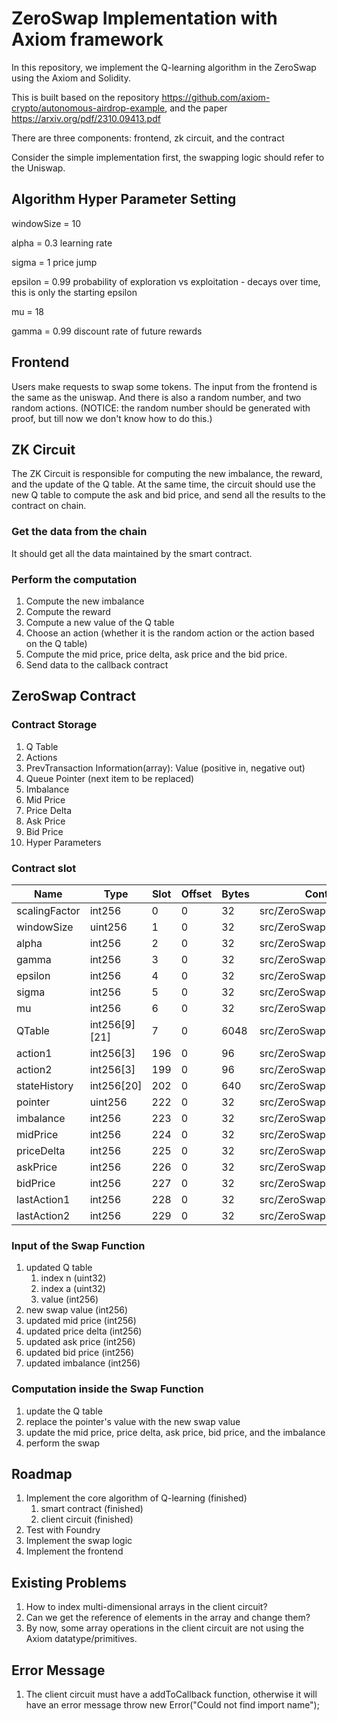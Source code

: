 # ZeroSwap Implementation with Axiom framework

In this repository, we implement the Q-learning algorithm in the ZeroSwap using the Axiom and Solidity. 

This is built based on the repository https://github.com/axiom-crypto/autonomous-airdrop-example, and the paper https://arxiv.org/pdf/2310.09413.pdf

There are three components: frontend, zk circuit, and the contract

Consider the simple implementation first, the swapping logic should refer to the Uniswap.

## Algorithm Hyper Parameter Setting

windowSize = 10

alpha = 0.3 learning rate

sigma = 1 price jump

epsilon = 0.99 probability of exploration vs exploitation - decays over time, this is only the starting epsilon

mu = 18

gamma = 0.99 discount rate of future rewards

## Frontend

Users make requests to swap some tokens. The input from the frontend is the same as the uniswap. And there is also a random number, and two random actions. (NOTICE: the random number should be generated with proof, but till now we don't know how to do this.)

## ZK Circuit

The ZK Circuit is responsible for computing the new imbalance, the reward, and the update of the Q table. At the same time, the circuit should use the new Q table to compute the ask and bid price, and send all the results to the contract on chain.

### Get the data from the chain

It should get all the data maintained by the smart contract.

### Perform the computation

1. Compute the new imbalance
2. Compute the reward
3. Compute a new value of the Q table
4. Choose an action (whether it is the random action or the action based on the Q table)
5. Compute the mid price, price delta, ask price and the bid price. 
6. Send data to the callback contract

## ZeroSwap Contract

### Contract Storage

1. Q Table
2. Actions
3. PrevTransaction Information(array): Value (positive in, negative out)
4. Queue Pointer (next item to be replaced)
5. Imbalance
6. Mid Price
7. Price Delta
8. Ask Price
9. Bid Price
10. Hyper Parameters

### Contract slot

| Name          | Type          | Slot | Offset | Bytes | Contract                  |
|---------------|---------------|------|--------|-------|---------------------------|
| scalingFactor | int256        | 0    | 0      | 32    | src/ZeroSwap.sol:ZeroSwap |
| windowSize    | uint256       | 1    | 0      | 32    | src/ZeroSwap.sol:ZeroSwap |
| alpha         | int256        | 2    | 0      | 32    | src/ZeroSwap.sol:ZeroSwap |
| gamma         | int256        | 3    | 0      | 32    | src/ZeroSwap.sol:ZeroSwap |
| epsilon       | int256        | 4    | 0      | 32    | src/ZeroSwap.sol:ZeroSwap |
| sigma         | int256        | 5    | 0      | 32    | src/ZeroSwap.sol:ZeroSwap |
| mu            | int256        | 6    | 0      | 32    | src/ZeroSwap.sol:ZeroSwap |
| QTable        | int256[9][21] | 7    | 0      | 6048  | src/ZeroSwap.sol:ZeroSwap |
| action1       | int256[3]     | 196  | 0      | 96    | src/ZeroSwap.sol:ZeroSwap |
| action2       | int256[3]     | 199  | 0      | 96    | src/ZeroSwap.sol:ZeroSwap |
| stateHistory  | int256[20]    | 202  | 0      | 640   | src/ZeroSwap.sol:ZeroSwap |
| pointer       | uint256       | 222  | 0      | 32    | src/ZeroSwap.sol:ZeroSwap |
| imbalance     | int256        | 223  | 0      | 32    | src/ZeroSwap.sol:ZeroSwap |
| midPrice      | int256        | 224  | 0      | 32    | src/ZeroSwap.sol:ZeroSwap |
| priceDelta    | int256        | 225  | 0      | 32    | src/ZeroSwap.sol:ZeroSwap |
| askPrice      | int256        | 226  | 0      | 32    | src/ZeroSwap.sol:ZeroSwap |
| bidPrice      | int256        | 227  | 0      | 32    | src/ZeroSwap.sol:ZeroSwap |
| lastAction1   | int256        | 228  | 0      | 32    | src/ZeroSwap.sol:ZeroSwap |
| lastAction2   | int256        | 229  | 0      | 32    | src/ZeroSwap.sol:ZeroSwap |

### Input of the Swap Function

1. updated Q table
    1. index n (uint32)
    2. index a (uint32)
    3. value (int256)
2. new swap value (int256)
3. updated mid price (int256)
4. updated price delta (int256)
5. updated ask price (int256)
6. updated bid price (int256)
7. updated imbalance (int256)

### Computation inside the Swap Function

1. update the Q table
2. replace the pointer's value with the new swap value
3. update the mid price, price delta, ask price, bid price, and the imbalance
4. perform the swap

## Roadmap

1. Implement the core algorithm of Q-learning (finished)
    1. smart contract (finished)
    2. client circuit (finished)
2. Test with Foundry
3. Implement the swap logic
4. Implement the frontend

## Existing Problems

1. How to index multi-dimensional arrays in the client circuit?
2. Can we get the reference of elements in the array and change them?
3. By now, some array operations in the client circuit are not using the Axiom datatype/primitives.  

## Error Message

1. The client circuit must have a addToCallback function, otherwise it will have an error message throw new Error("Could not find import name");